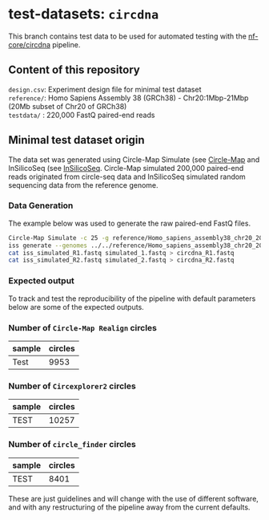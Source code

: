 # test-datasets: `circdna`

This branch contains test data to be used for automated testing with the [nf-core/circdna](https://github.com/nf-core/circdna) pipeline.

## Content of this repository

`design.csv`: Experiment design file for minimal test dataset  
`reference/`: Homo Sapiens Assembly 38 (GRCh38) - Chr20:1Mbp-21Mbp (20Mb subset of Chr20 of GRCh38)   
`testdata/` : 220,000 FastQ paired-end reads

## Minimal test dataset origin
The data set was generated using Circle-Map Simulate (see [Circle-Map](https://github.com/iprada/Circle-Map) and InSilicoSeq (see [InSilicoSeq](https://github.com/HadrienG/InSilicoSeq). Circle-Map simulated 200,000 paired-end reads originated from circle-seq data and InSilicoSeq simulated random sequencing data from the reference genome.

### Data Generation

The example below was used to generate the raw paired-end FastQ files.

``` bash
Circle-Map Simulate -c 25 -g reference/Homo_sapiens_assembly38_chr20_20Mb.fasta -N 200000 -o simulated -r 150
iss generate --genomes ../../reference/Homo_sapiens_assembly38_chr20_20Mb.fasta -o iss_simulated --seed 1 --n_reads 20000 --model hiseq
cat iss_simulated_R1.fastq simulated_1.fastq > circdna_R1.fastq
cat iss_simulated_R2.fastq simulated_2.fastq > circdna_R2.fastq
```

### Expected output

To track and test the reproducibility of the pipeline with default parameters below are some of the expected outputs.

### Number of `Circle-Map Realign` circles

| sample	              | circles	|
|-----------------------|-------|
| Test	| 9953	  |

### Number of `Circexplorer2` circles

| sample	              | circles	|
|-----------------------|-------|
| TEST	    | 10257	|

### Number of `circle_finder` circles

| sample	              | circles	|
|-----------------------|-------|
| TEST	    | 8401	|

These are just guidelines and will change with the use of different software, and with any restructuring of the pipeline away from the current defaults.

